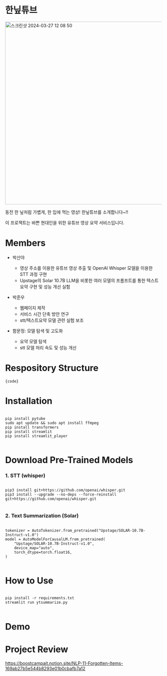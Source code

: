 # 한닢튜브
<img width="588" alt="스크린샷 2024-03-27 12 08 50" src="https://github.com/boostcampaitech6/level2-3-nlp-finalproject-nlp-11/assets/97589999/0d3e1c6d-9a1c-4bfa-81df-268f77c1c20a">



동전 한 닢처럼 가볍게, 한 입에 먹는 영상!  한닢튜브를 소개합니다~!!

이 프로젝트는 바쁜 현대인을 위한 유튜브 영상 요약 서비스입니다.

# Members
- 박산야
  - 영상 주소를 이용한 유튜브 영상
          추출 및 OpenAI Whisper 모델을
          이용한 STT 과정 구현
  - Upstage의 Solar 10.7B LLM을
          비롯한 여러 모델의 프롬프트를
          통한 텍스트 요약 구현 및 성능
          개선 실험


- 박준우
  - 웹페이지 제작
  - 서비스 시간 단축 방안 연구
  - stt/텍스트요약 모델 관련 실험 보조
    
- 함문정: 모델 탐색 및 고도화
  - 요약 모델 탐색
  - stt 모델 처리 속도 및 성능 개선

# Respository Structure
<pre><code>{code}</code></pre>

# Installation
<pre><code>
pip install pytube
sudo apt update && sudo apt install ffmpeg
pip install transformers
pip install streamlit
pip install streamlit_player
    
</code></pre>

# Download Pre-Trained Models

### 1. STT (whisper)
<pre><code>
pip3 install git+https://github.com/openai/whisper.git
pip3 install --upgrade --no-deps --force-reinstall git+https://github.com/openai/whisper.git
    
</code></pre>

### 2. Text Summarization (Solar)
<pre><code>
tokenizer = AutoTokenizer.from_pretrained("Upstage/SOLAR-10.7B-Instruct-v1.0")
model = AutoModelForCausalLM.from_pretrained(
    "Upstage/SOLAR-10.7B-Instruct-v1.0",
    device_map="auto",
    torch_dtype=torch.float16,
)
    
</code></pre>

# How to Use
<pre><code>
pip install -r requirements.txt
streamlit run ytsummarize.py
  
</code></pre>

# Demo

# Project Review
https://boostcampait.notion.site/NLP-11-Forgotten-Items-169ab27b5e544b8293e01b0cbafb7a12
